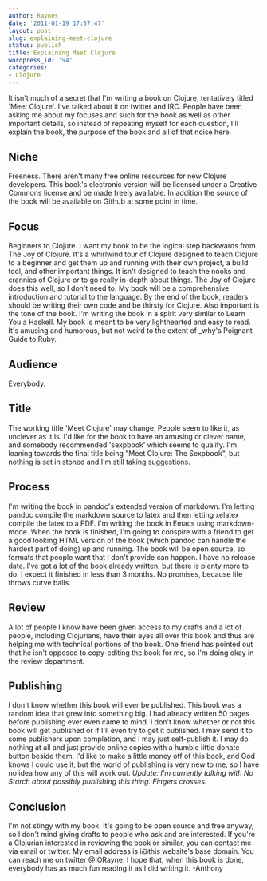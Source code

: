 ```yaml
---
author: Raynes
date: '2011-01-19 17:57:47'
layout: post
slug: explaining-meet-clojure
status: publish
title: Explaining Meet Clojure
wordpress_id: '94'
categories:
- Clojure
---
```


It isn't much of a secret that I'm writing a book on Clojure,
tentatively titled 'Meet Clojure'. I've talked about it on twitter and
IRC. People have been asking me about my focuses and such for the book
as well as other important details, so instead of repeating myself for
each question, I'll explain the book, the purpose of the book and all of
that noise here.
## Niche

Freeness. There aren't many free online resources for new Clojure
developers. This book's electronic version will be licensed under a
Creative Commons license and be made freely available. In addition the
source of the book will be available on Github at some point in time.
## Focus

Beginners to Clojure. I want my book to be the logical step backwards
from The Joy of Clojure. It's a whirlwind tour of Clojure designed to
teach Clojure to a beginner and get them up and running with their own
project, a build tool, and other important things. It isn't designed to
teach the nooks and crannies of Clojure or to go really in-depth about
things. The Joy of Clojure does this well, so I don't need to. My book
will be a comprehensive introduction and tutorial to the language. By
the end of the book, readers should be writing their own code and be
thirsty for Clojure. Also important is the tone of the book. I'm writing
the book in a spirit very similar to Learn You a Haskell. My book is
meant to be very lighthearted and easy to read. It's amusing and
humorous, but not weird to the extent of \_why's Poignant Guide to Ruby.
## Audience

Everybody.
## Title

The working title 'Meet Clojure' may change. People seem to like it, as
unclever as it is. I'd like for the book to have an amusing or clever
name, and somebody recommended 'sexpbook' which seems to qualify. I'm
leaning towards the final title being "Meet Clojure: The Sexpbook", but
nothing is set in stoned and I'm still taking suggestions.
## Process

I'm writing the book in pandoc's extended version of markdown. I'm
letting pandoc compile the markdown source to latex and then letting
xelatex compile the latex to a PDF. I'm writing the book in Emacs using
markdown-mode. When the book is finished, I'm going to conspire with a
friend to get a good looking HTML version of the book (which pandoc can
handle the hardest part of doing) up and running. The book will be open
source, so formats that people want that I don't provide can happen. I
have no release date. I've got a lot of the book already written, but
there is plenty more to do. I expect it finished in less than 3 months.
No promises, because life throws curve balls.
## Review

A lot of people I know have been given access to my drafts and a lot of
people, including Clojurians, have their eyes all over this book and
thus are helping me with technical portions of the book. One friend has
pointed out that he isn't opposed to copy-editing the book for me, so
I'm doing okay in the review department.
## Publishing

I don't know whether this book will ever be published. This book was a
random idea that grew into something big. I had already written 50 pages
before publishing ever even came to mind. I don't know whether or not
this book will get published or if I'll even try to get it published. I
may send it to some publishers upon completion, and I may just
self-publish it. I may do nothing at all and just provide online copies
with a humble little donate button beside them. I'd like to make a
little money off of this book, and God knows I could use it, but the
world of publishing is very new to me, so I have no idea how any of this
will work out. *Update: I'm currently talking with No Starch about
possibly publishing this thing. Fingers crosses.*
## Conclusion

I'm not stingy with my book. It's going to be open source and free
anyway, so I don't mind giving drafts to people who ask and are
interested. If you're a Clojurian interested in reviewing the book or
similar, you can contact me via email or twitter. My email address is
i@this website's base domain. You can reach me on twitter @IORayne. I
hope that, when this book is done, everybody has as much fun reading it
as I did writing it. -Anthony
